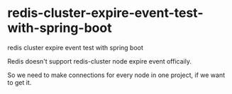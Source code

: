 # redis-cluster-expire-event-test-with-spring-boot
redis cluster expire event test with spring boot

Redis doesn't support redis-cluster node expire event officaily.

So we need to make connections for every node in one project, if we want to get it.
